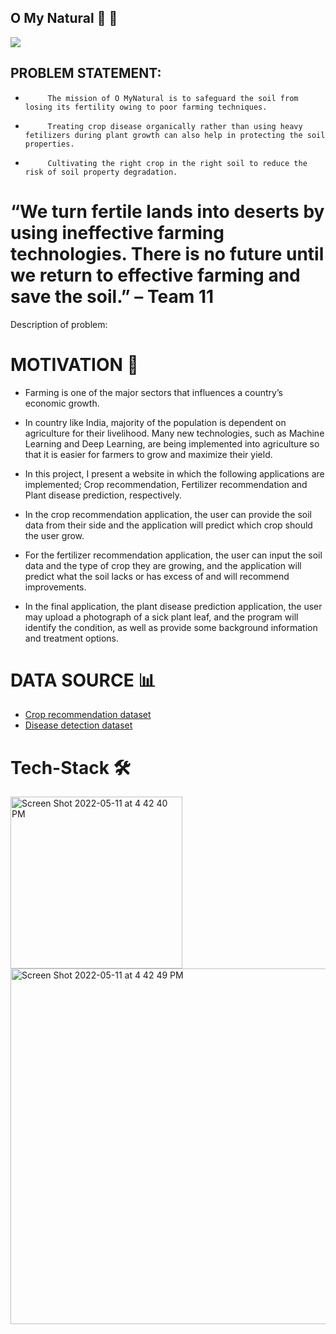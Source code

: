 ## O My Natural 🌱 🌾
<img src = "https://www.nasa.gov/sites/default/files/thumbnails/image/crops_imageb_v2_opt1.gif"/>

## PROBLEM STATEMENT:
-          The mission of O MyNatural is to safeguard the soil from losing its fertility owing to poor farming techniques. 

-          Treating crop disease organically rather than using heavy fetilizers during plant growth can also help in protecting the soil properties.

-          Cultivating the right crop in the right soil to reduce the risk of soil property degradation. 

# “We turn fertile lands into deserts by using ineffective farming technologies. There is no future until we return to effective farming and save the soil.” – Team 11
  
Description of problem: 




# MOTIVATION 💪

* Farming is one of the major sectors that influences a country’s economic growth.

* In country like India, majority of the population is dependent on agriculture for their livelihood. Many new technologies, such as Machine Learning and Deep Learning, are being implemented into agriculture so that it is easier for farmers to grow and maximize their yield.

* In this project, I present a website in which the following applications are implemented; Crop recommendation, Fertilizer recommendation and Plant disease prediction, respectively.

* In the crop recommendation application, the user can provide the soil data from their side and the application will predict which crop should the user grow.

* For the fertilizer recommendation application, the user can input the soil data and the type of crop they are growing, and the application will predict what the soil lacks or has excess of and will recommend improvements.

* In the final application, the plant disease prediction application, the user may upload a photograph of a sick plant leaf, and the program will identify the condition, as well as provide some background information and treatment options.


# DATA SOURCE 📊
* [Crop recommendation dataset](https://www.kaggle.com/datasets/vipoooool/new-plant-diseases-dataset) 
* [Disease detection dataset](https://www.kaggle.com/datasets/vipoooool/new-plant-diseases-dataset) 

# Tech-Stack 🛠
<img width="275" alt="Screen Shot 2022-05-11 at 4 42 40 PM" src="https://user-images.githubusercontent.com/27505090/167964882-36b092c3-f586-4641-81bc-feef1d0ad542.png">
<img width="569" alt="Screen Shot 2022-05-11 at 4 42 49 PM" src="https://user-images.githubusercontent.com/27505090/167964869-fcc1da4b-30c3-4fad-bb79-c61df5dd6d78.png">

